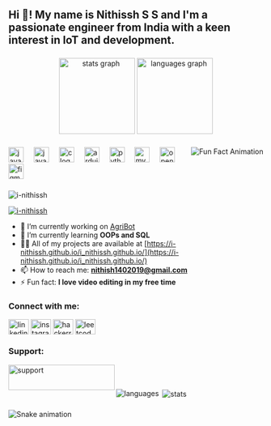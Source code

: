 <h2 align="left">Hi 👋! My name is Nithissh S S and I'm a passionate engineer from India with a keen interest in IoT and development.</h2>

###

<div align="center">
  <img src="https://github-readme-stats.vercel.app/api?username=i-nithissh&hide_title=false&hide_rank=false&show_icons=true&include_all_commits=true&count_private=true&disable_animations=false&theme=dracula&locale=en&hide_border=false" height="150" alt="stats graph" />
  <img src="https://github-readme-stats.vercel.app/api/top-langs?username=i-nithissh&locale=en&hide_title=false&layout=compact&card_width=320&langs_count=5&theme=dracula&hide_border=false" height="150" alt="languages graph" />
</div>

###
<img align="right" height="150" src="https://user-images.githubusercontent.com/75851313/151668395-5591532b-28da-46a6-9476-7c9694bcb60e.gif" style="max-width: 100%; height: auto;" alt="Fun Fact Animation" />


###

<div align="left">
  <img src="https://cdn.jsdelivr.net/gh/devicons/devicon/icons/javascript/javascript-original.svg" height="30" alt="javascript logo" />
  <img width="12" />
  <img src="https://cdn.jsdelivr.net/gh/devicons/devicon/icons/java/java-original.svg" height="30" alt="java logo" />
  <img width="12" />
  <img src="https://cdn.jsdelivr.net/gh/devicons/devicon/icons/c/c-original.svg" height="30" alt="c logo" />
  <img width="12" />
  <img src="https://cdn.jsdelivr.net/gh/devicons/devicon/icons/arduino/arduino-original.svg" height="30" alt="arduino logo" />
  <img width="12" />
  <img src="https://cdn.jsdelivr.net/gh/devicons/devicon/icons/python/python-original.svg" height="30" alt="python logo" />
  <img width="12" />
  <img src="https://cdn.jsdelivr.net/gh/devicons/devicon/icons/mysql/mysql-original-wordmark.svg" height="30" alt="mysql logo" />
  <img width="12" />
  <img src="https://cdn.jsdelivr.net/gh/devicons/devicon/icons/opencv/opencv-original.svg" height="30" alt="opencv logo" />
   <img src="https://cdn.jsdelivr.net/gh/devicons/devicon/icons/figma/figma-original.svg" height="30" alt="figma logo" />
</div>

###

<p align="left"> <img src="https://komarev.com/ghpvc/?username=i-nithissh&label=Profile%20views&color=0e75b6&style=flat" alt="i-nithissh" /> </p>

<p align="left"> <a href="https://github.com/ryo-ma/github-profile-trophy"><img src="https://github-profile-trophy.vercel.app/?username=i-nithissh" alt="i-nithissh" /></a> </p>

- 🔭 I’m currently working on [AgriBot](https://github.com/i-nithissh/Agribot)
- 🌱 I’m currently learning **OOPs and SQL**
- 👨‍💻 All of my projects are available at [https://i-nithissh.github.io/i_nithissh.github.io/](https://i-nithissh.github.io/i_nithissh.github.io/)
- 📫 How to reach me: **nithish1402019@gmail.com**
- ⚡ Fun fact: **I love video editing in my free time**

<h3 align="left">Connect with me:</h3>
<p align="left">
  <a href="https://www.linkedin.com/in/nithissh-senthilkumar-919076226/" target="blank"><img align="center" src="https://raw.githubusercontent.com/rahuldkjain/github-profile-readme-generator/master/src/images/icons/Social/linked-in-alt.svg" alt="linkedin" height="30" width="40" /></a>
  <a href="https://www.instagram.com/i_nithissh/" target="blank"><img align="center" src="https://raw.githubusercontent.com/rahuldkjain/github-profile-readme-generator/master/src/images/icons/Social/instagram.svg" alt="instagram" height="30" width="40" /></a>
  <a href="https://www.hackerrank.com/profile/nithish1402019" target="blank"><img align="center" src="https://raw.githubusercontent.com/rahuldkjain/github-profile-readme-generator/master/src/images/icons/Social/hackerrank.svg" alt="hackerrank" height="30" width="40" /></a>
  <a href="https://leetcode.com/u/nithish1402019/" target="blank"><img align="center" src="https://raw.githubusercontent.com/rahuldkjain/github-profile-readme-generator/master/src/images/icons/Social/leet-code.svg" alt="leetcode" height="30" width="40" /></a>
</p>

<h3 align="left">Support:</h3>
<p><a href="https://ko-fi.com/https://i-nithissh.github.io/i_nithissh.github.io/"><img align="left" src="https://cdn.ko-fi.com/cdn/kofi3.png?v=3" height="50" width="210" alt="support" /></a></p><br><br>

<p><img align="left" src="https://github-readme-stats.vercel.app/api/top-langs?username=i-nithissh&show_icons=true&locale=en&layout=compact" alt="languages" /></p>

<p>&nbsp;<img align="center" src="https://github-readme-stats.vercel.app/api?username=i-nithissh&show_icons=true&locale=en" alt="stats" /></p>

###

<img src="https://raw.githubusercontent.com/i-nithissh/i-nithissh/output/snake.svg" alt="Snake animation" />
